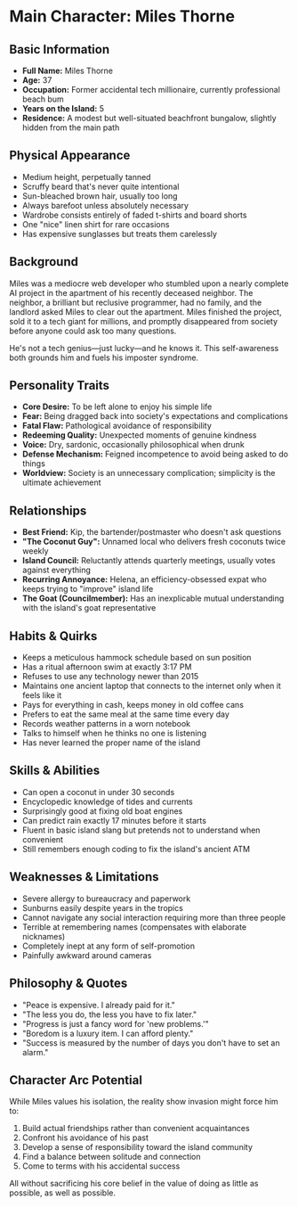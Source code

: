 # Main Character: Miles Thorne

## Basic Information
- **Full Name:** Miles Thorne
- **Age:** 37
- **Occupation:** Former accidental tech millionaire, currently professional beach bum
- **Years on the Island:** 5
- **Residence:** A modest but well-situated beachfront bungalow, slightly hidden from the main path

## Physical Appearance
- Medium height, perpetually tanned
- Scruffy beard that's never quite intentional
- Sun-bleached brown hair, usually too long
- Always barefoot unless absolutely necessary
- Wardrobe consists entirely of faded t-shirts and board shorts
- One "nice" linen shirt for rare occasions
- Has expensive sunglasses but treats them carelessly

## Background
Miles was a mediocre web developer who stumbled upon a nearly complete AI project in the apartment of his recently deceased neighbor. The neighbor, a brilliant but reclusive programmer, had no family, and the landlord asked Miles to clear out the apartment. Miles finished the project, sold it to a tech giant for millions, and promptly disappeared from society before anyone could ask too many questions.

He's not a tech genius—just lucky—and he knows it. This self-awareness both grounds him and fuels his imposter syndrome.

## Personality Traits
- **Core Desire:** To be left alone to enjoy his simple life
- **Fear:** Being dragged back into society's expectations and complications
- **Fatal Flaw:** Pathological avoidance of responsibility
- **Redeeming Quality:** Unexpected moments of genuine kindness
- **Voice:** Dry, sardonic, occasionally philosophical when drunk
- **Defense Mechanism:** Feigned incompetence to avoid being asked to do things
- **Worldview:** Society is an unnecessary complication; simplicity is the ultimate achievement

## Relationships
- **Best Friend:** Kip, the bartender/postmaster who doesn't ask questions
- **"The Coconut Guy":** Unnamed local who delivers fresh coconuts twice weekly
- **Island Council:** Reluctantly attends quarterly meetings, usually votes against everything
- **Recurring Annoyance:** Helena, an efficiency-obsessed expat who keeps trying to "improve" island life
- **The Goat (Councilmember):** Has an inexplicable mutual understanding with the island's goat representative

## Habits & Quirks
- Keeps a meticulous hammock schedule based on sun position
- Has a ritual afternoon swim at exactly 3:17 PM
- Refuses to use any technology newer than 2015
- Maintains one ancient laptop that connects to the internet only when it feels like it
- Pays for everything in cash, keeps money in old coffee cans
- Prefers to eat the same meal at the same time every day
- Records weather patterns in a worn notebook
- Talks to himself when he thinks no one is listening
- Has never learned the proper name of the island

## Skills & Abilities
- Can open a coconut in under 30 seconds
- Encyclopedic knowledge of tides and currents
- Surprisingly good at fixing old boat engines
- Can predict rain exactly 17 minutes before it starts
- Fluent in basic island slang but pretends not to understand when convenient
- Still remembers enough coding to fix the island's ancient ATM

## Weaknesses & Limitations
- Severe allergy to bureaucracy and paperwork
- Sunburns easily despite years in the tropics
- Cannot navigate any social interaction requiring more than three people
- Terrible at remembering names (compensates with elaborate nicknames)
- Completely inept at any form of self-promotion
- Painfully awkward around cameras

## Philosophy & Quotes
- "Peace is expensive. I already paid for it."
- "The less you do, the less you have to fix later."
- "Progress is just a fancy word for 'new problems.'"
- "Boredom is a luxury item. I can afford plenty."
- "Success is measured by the number of days you don't have to set an alarm."

## Character Arc Potential
While Miles values his isolation, the reality show invasion might force him to:
1. Build actual friendships rather than convenient acquaintances
2. Confront his avoidance of his past
3. Develop a sense of responsibility toward the island community
4. Find a balance between solitude and connection
5. Come to terms with his accidental success

All without sacrificing his core belief in the value of doing as little as possible, as well as possible.
